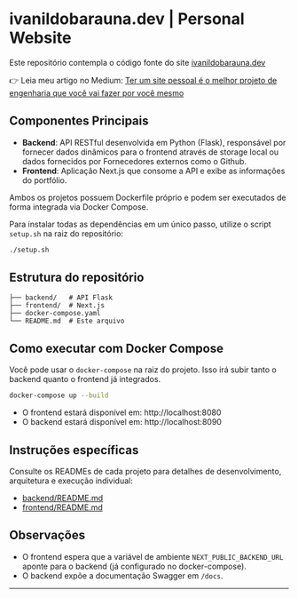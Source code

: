# ivanildobarauna.dev | Personal Website

Este repositório contempla o código fonte do site [ivanildobarauna.dev](https://ivanildobarauna.dev)

👉 Leia meu artigo no Medium: [Ter um site pessoal é o melhor projeto de engenharia que você vai fazer por você mesmo](https://medium.com/@IvanildoBarauna/ter-um-site-pessoal-%C3%A9-o-melhor-projeto-de-engenharia-que-voc%C3%AA-pode-fazer-por-voc%C3%AA-mesmo-ac21ddce01d7)


 ## Componentes Principais

- **Backend**: API RESTful desenvolvida em Python (Flask), responsável por fornecer dados dinâmicos para o frontend através de storage local ou dados fornecidos por Fornecedores externos como o Github.
- **Frontend**: Aplicação Next.js que consome a API e exibe as informações do portfólio.

Ambos os projetos possuem Dockerfile próprio e podem ser executados de forma integrada via Docker Compose.

Para instalar todas as dependências em um único passo, utilize o script `setup.sh` na raiz do repositório:

```bash
./setup.sh
```

## Estrutura do repositório

```
├── backend/   # API Flask
├── frontend/  # Next.js
├── docker-compose.yaml
└── README.md  # Este arquivo
```

## Como executar com Docker Compose

Você pode usar o `docker-compose` na raiz do projeto. Isso irá subir tanto o backend quanto o frontend já integrados.

```bash
docker-compose up --build
```

- O frontend estará disponível em: http://localhost:8080
- O backend estará disponível em: http://localhost:8090

## Instruções específicas

Consulte os READMEs de cada projeto para detalhes de desenvolvimento, arquitetura e execução individual:

- [backend/README.md](./backend/README.md)
- [frontend/README.md](./frontend/README.md)

## Observações

- O frontend espera que a variável de ambiente `NEXT_PUBLIC_BACKEND_URL` aponte para o backend (já configurado no docker-compose).
- O backend expõe a documentação Swagger em `/docs`.

---
